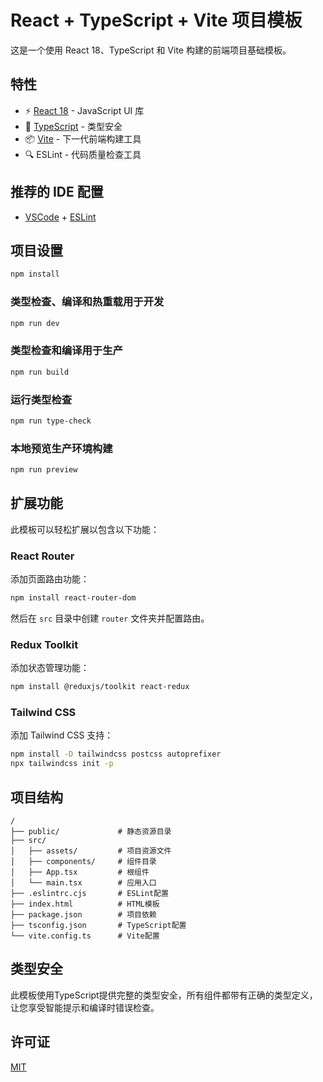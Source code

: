 # React + TypeScript + Vite 项目模板

这是一个使用 React 18、TypeScript 和 Vite 构建的前端项目基础模板。

## 特性

- ⚡️ [React 18](https://react.dev/) - JavaScript UI 库
- 💪 [TypeScript](https://www.typescriptlang.org/) - 类型安全
- 📦 [Vite](https://vitejs.dev/) - 下一代前端构建工具
- 🔍 ESLint - 代码质量检查工具

## 推荐的 IDE 配置

- [VSCode](https://code.visualstudio.com/) + [ESLint](https://marketplace.visualstudio.com/items?itemName=dbaeumer.vscode-eslint)

## 项目设置

```sh
npm install
```

### 类型检查、编译和热重载用于开发

```sh
npm run dev
```

### 类型检查和编译用于生产

```sh
npm run build
```

### 运行类型检查

```sh
npm run type-check
```

### 本地预览生产环境构建

```sh
npm run preview
```

## 扩展功能

此模板可以轻松扩展以包含以下功能：

### React Router

添加页面路由功能：

```sh
npm install react-router-dom
```

然后在 `src` 目录中创建 `router` 文件夹并配置路由。

### Redux Toolkit

添加状态管理功能：

```sh
npm install @reduxjs/toolkit react-redux
```

### Tailwind CSS

添加 Tailwind CSS 支持：

```sh
npm install -D tailwindcss postcss autoprefixer
npx tailwindcss init -p
```

## 项目结构

```
/
├── public/             # 静态资源目录
├── src/
│   ├── assets/         # 项目资源文件
│   ├── components/     # 组件目录
│   ├── App.tsx         # 根组件
│   └── main.tsx        # 应用入口
├── .eslintrc.cjs       # ESLint配置
├── index.html          # HTML模板
├── package.json        # 项目依赖
├── tsconfig.json       # TypeScript配置
└── vite.config.ts      # Vite配置
```

## 类型安全

此模板使用TypeScript提供完整的类型安全，所有组件都带有正确的类型定义，让您享受智能提示和编译时错误检查。

## 许可证

[MIT](https://opensource.org/licenses/MIT) 